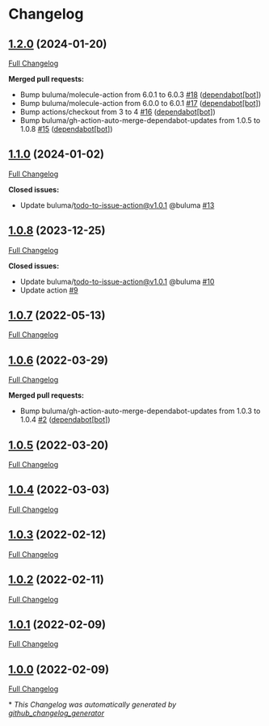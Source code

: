 # Changelog

## [1.2.0](https://github.com/buluma/ansible-role-update_package_cache/tree/1.2.0) (2024-01-20)

[Full Changelog](https://github.com/buluma/ansible-role-update_package_cache/compare/1.1.0...1.2.0)

**Merged pull requests:**

- Bump buluma/molecule-action from 6.0.1 to 6.0.3 [\#18](https://github.com/buluma/ansible-role-update_package_cache/pull/18) ([dependabot[bot]](https://github.com/apps/dependabot))
- Bump buluma/molecule-action from 6.0.0 to 6.0.1 [\#17](https://github.com/buluma/ansible-role-update_package_cache/pull/17) ([dependabot[bot]](https://github.com/apps/dependabot))
- Bump actions/checkout from 3 to 4 [\#16](https://github.com/buluma/ansible-role-update_package_cache/pull/16) ([dependabot[bot]](https://github.com/apps/dependabot))
- Bump buluma/gh-action-auto-merge-dependabot-updates from 1.0.5 to 1.0.8 [\#15](https://github.com/buluma/ansible-role-update_package_cache/pull/15) ([dependabot[bot]](https://github.com/apps/dependabot))

## [1.1.0](https://github.com/buluma/ansible-role-update_package_cache/tree/1.1.0) (2024-01-02)

[Full Changelog](https://github.com/buluma/ansible-role-update_package_cache/compare/1.0.8...1.1.0)

**Closed issues:**

- Update buluma/todo-to-issue-action@v1.0.1 @buluma [\#13](https://github.com/buluma/ansible-role-update_package_cache/issues/13)

## [1.0.8](https://github.com/buluma/ansible-role-update_package_cache/tree/1.0.8) (2023-12-25)

[Full Changelog](https://github.com/buluma/ansible-role-update_package_cache/compare/1.0.7...1.0.8)

**Closed issues:**

- Update buluma/todo-to-issue-action@v1.0.1 @buluma [\#10](https://github.com/buluma/ansible-role-update_package_cache/issues/10)
- Update action [\#9](https://github.com/buluma/ansible-role-update_package_cache/issues/9)

## [1.0.7](https://github.com/buluma/ansible-role-update_package_cache/tree/1.0.7) (2022-05-13)

[Full Changelog](https://github.com/buluma/ansible-role-update_package_cache/compare/1.0.6...1.0.7)

## [1.0.6](https://github.com/buluma/ansible-role-update_package_cache/tree/1.0.6) (2022-03-29)

[Full Changelog](https://github.com/buluma/ansible-role-update_package_cache/compare/1.0.5...1.0.6)

**Merged pull requests:**

- Bump buluma/gh-action-auto-merge-dependabot-updates from 1.0.3 to 1.0.4 [\#2](https://github.com/buluma/ansible-role-update_package_cache/pull/2) ([dependabot[bot]](https://github.com/apps/dependabot))

## [1.0.5](https://github.com/buluma/ansible-role-update_package_cache/tree/1.0.5) (2022-03-20)

[Full Changelog](https://github.com/buluma/ansible-role-update_package_cache/compare/1.0.4...1.0.5)

## [1.0.4](https://github.com/buluma/ansible-role-update_package_cache/tree/1.0.4) (2022-03-03)

[Full Changelog](https://github.com/buluma/ansible-role-update_package_cache/compare/1.0.3...1.0.4)

## [1.0.3](https://github.com/buluma/ansible-role-update_package_cache/tree/1.0.3) (2022-02-12)

[Full Changelog](https://github.com/buluma/ansible-role-update_package_cache/compare/1.0.2...1.0.3)

## [1.0.2](https://github.com/buluma/ansible-role-update_package_cache/tree/1.0.2) (2022-02-11)

[Full Changelog](https://github.com/buluma/ansible-role-update_package_cache/compare/1.0.1...1.0.2)

## [1.0.1](https://github.com/buluma/ansible-role-update_package_cache/tree/1.0.1) (2022-02-09)

[Full Changelog](https://github.com/buluma/ansible-role-update_package_cache/compare/1.0.0...1.0.1)

## [1.0.0](https://github.com/buluma/ansible-role-update_package_cache/tree/1.0.0) (2022-02-09)

[Full Changelog](https://github.com/buluma/ansible-role-update_package_cache/compare/91953f42bce47fabce479295a54245c07b7bcc8e...1.0.0)



\* *This Changelog was automatically generated by [github_changelog_generator](https://github.com/github-changelog-generator/github-changelog-generator)*
